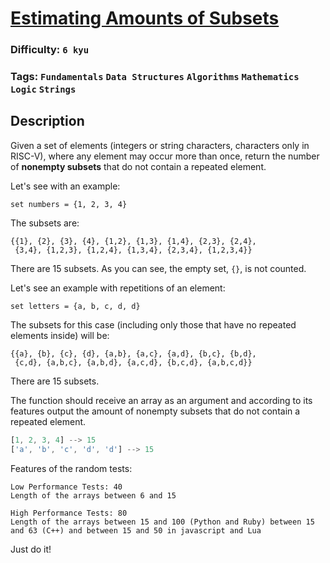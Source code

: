 # [Estimating Amounts of Subsets](https://www.codewars.com/kata/584703d76f6cf6ffc6000275)

### Difficulty: `6 kyu`

### Tags: `Fundamentals` `Data Structures` `Algorithms` `Mathematics` `Logic` `Strings`

## Description

Given a set of elements (integers or string characters, characters only in RISC-V), where any element may occur more than once, return the number of **nonempty subsets** that do not contain a repeated element.

Let's see with an example:

```
set numbers = {1, 2, 3, 4}
```

The subsets are:

```
{{1}, {2}, {3}, {4}, {1,2}, {1,3}, {1,4}, {2,3}, {2,4}, 
 {3,4}, {1,2,3}, {1,2,4}, {1,3,4}, {2,3,4}, {1,2,3,4}}
```

There are 15 subsets. As you can see, the empty set, `{}`, is not counted.

Let's see an example with repetitions of an element:

```
set letters = {a, b, c, d, d}
```

The subsets for this case (including only those that have no repeated elements inside) will be:

```
{{a}, {b}, {c}, {d}, {a,b}, {a,c}, {a,d}, {b,c}, {b,d},
 {c,d}, {a,b,c}, {a,b,d}, {a,c,d}, {b,c,d}, {a,b,c,d}}
```

There are 15 subsets.

The function should receive an array as an argument and according to its features output the amount of nonempty subsets that do not contain a repeated element.

```js
[1, 2, 3, 4] --> 15
['a', 'b', 'c', 'd', 'd'] --> 15
```

Features of the random tests:

```
Low Performance Tests: 40
Length of the arrays between 6 and 15

High Performance Tests: 80
Length of the arrays between 15 and 100 (Python and Ruby) between 15 and 63 (C++) and between 15 and 50 in javascript and Lua
```

Just do it!